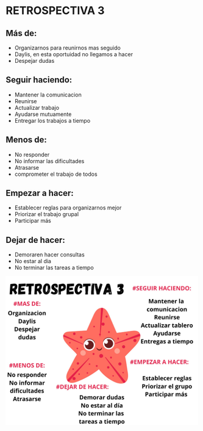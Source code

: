 # RETROSPECTIVA 3

## Más de:
- Organizarnos
para reunirnos mas seguido
- Daylis, en esta oportuidad
no llegamos a hacer
- Despejar dudas

## Seguir haciendo:
- Mantener la comunicacion
- Reunirse
- Actualizar trabajo
- Ayudarse mutuamente
- Entregar los trabajos a tiempo

## Menos de:
- No responder
- No informar las dificultades
- Atrasarse
- comprometer el trabajo de todos

## Empezar a hacer:
- Establecer reglas para 
organizarnos mejor
- Priorizar el trabajo grupal
- Participar más

## Dejar de hacer:
- Demoraren hacer consultas
- No estar al dia
- No terminar las 
tareas a tiempo




![estrellaRetro-3.jpg](/retrospective/estrellaRetro-3.jpg)
